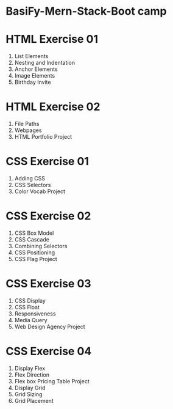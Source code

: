 # BasiFy-Mern-Stack-Boot camp

# HTML Exercise 01

1.  List Elements
2.  Nesting and Indentation
3.  Anchor Elements
4.  Image Elements
5.  Birthday Invite

# HTML Exercise 02

1. File Paths
2. Webpages
3. HTML Portfolio Project

# CSS Exercise 01

1. Adding CSS
2. CSS Selectors
3. Color Vocab Project

# CSS Exercise 02

1. CSS Box Model
2. CSS Cascade
3. Combining Selectors
4. CSS Positioning
5. CSS Flag Project

# CSS Exercise 03

1. CSS Display
2. CSS Float
3. Responsiveness
4. Media Query
5. Web Design Agency Project

# CSS Exercise 04

1. Display Flex
2. Flex Direction
3. Flex box Pricing Table Project
4. Display Grid
5. Grid Sizing
6. Grid Placement
